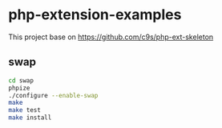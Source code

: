 # php-extension-examples
This project base on https://github.com/c9s/php-ext-skeleton
## swap
```sh
cd swap
phpize
./configure --enable-swap
make 
make test
make install
```

